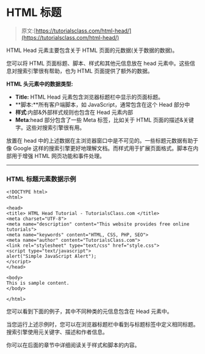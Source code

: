 # HTML 标题

> 原文:[https://tutorialsclass.com/html-head/](https://tutorialsclass.com/html-head/)

HTML Head 元素主要包含关于 HTML 页面的元数据(关于数据的数据)。

您可以将 HTML 页面标题、脚本、样式和其他元信息放在 head 元素中。这些信息对搜索引擎很有帮助，也为 HTML 页面提供了额外的数据。

**HTML 头元素中的数据类型:**

*   **Title:** HTML Head 元素包含浏览器标题栏中显示的页面标题。
*   **脚本:**所有客户端脚本，如 JavaScript，通常包含在这个 Head 部分中
*   **样式**:内部&外部样式规则也包含在 Head 元素内部
*   **Meta**:head 部分包含了一些 Meta 标签，比如关于 HTML 页面的描述&关键字。这些对搜索引擎很有用。

放置在 head 中的上述数据在主浏览器窗口中是不可见的。一些标题元数据有助于像 Google 这样的搜索引擎更好地理解文档。而样式用于扩展页面格式。脚本在内部用于增强 HTML 网页功能和事件处理。

* * *

### HTML 标题元素数据示例

```
<!DOCTYPE html>
<html>

<head>
<title> HTML Head Tutorial - TutorialsClass.com </title>
<meta charset="UTF-8">
<meta name="description" content="This website provides free online tutorials">
<meta name="keywords" content="HTML, CSS, PHP, SEO">
<meta name="author" content="TutorialsClass.com">
<link rel="stylesheet" type="text/css" href="style.css">
<script type="text/javascript">
alert("Simple JavaScript Alert");
</script>
</head>

<body>
This is sample content.
</body>

</html>
```

您可以看到下面的例子，其中不同种类的元信息包含在 Head 元素中。

当您运行上述示例时，您可以在浏览器标题栏中看到与标题标签中定义相同标题。搜索引擎使用元关键字、描述和作者信息。

你可以在后面的章节中详细阅读关于样式和脚本的内容。